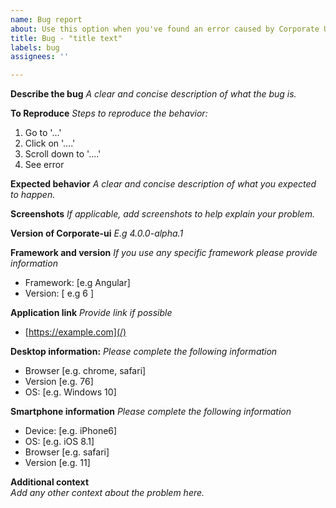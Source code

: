 ```yaml
---
name: Bug report
about: Use this option when you've found an error caused by Corporate UI.
title: Bug - "title text"
labels: bug
assignees: ''

---
```


**Describe the bug**
_A clear and concise description of what the bug is._

**To Reproduce**
_Steps to reproduce the behavior:_  
1. Go to '...'
2. Click on '....'
3. Scroll down to '....'
4. See error

**Expected behavior**
_A clear and concise description of what you expected to happen._

**Screenshots**
_If applicable, add screenshots to help explain your problem._

**Version of Corporate-ui**
 _E.g 4.0.0-alpha.1_


**Framework and version**
_If you use any specific framework please provide information_
- Framework: [e.g Angular]
- Version: [ e.g 6 ]

**Application link**
_Provide link if possible_  
- [https://example.com](/)

**Desktop information:**
_Please complete the following information_
 - Browser [e.g. chrome, safari]
 - Version [e.g. 76]
 - OS: [e.g. Windows 10]

**Smartphone information**
_Please complete the following information_
 - Device: [e.g. iPhone6]
 - OS: [e.g. iOS 8.1]
 - Browser [e.g. safari]
 - Version [e.g. 11]

**Additional context**  
_Add any other context about the problem here._
